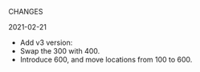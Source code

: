 CHANGES

2021-02-21

* Add v3 version:
* Swap the 300 with 400.
* Introduce 600, and move locations from 100 to 600.
